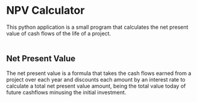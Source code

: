 # NPV Calculator
This python application is a small program that calculates the net present value of cash flows of the life of a project. 
<br><br>

## Net Present Value
The net present value is a formula that takes the cash flows earned from a project over each year and discounts each amount by an interest rate to calculate a total net present value amount, being the total value today of future cashflows minusing the initial investment.